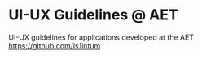 # UI-UX Guidelines @ AET
UI-UX guidelines for applications developed at the AET https://github.com/ls1intum